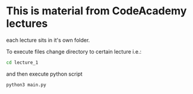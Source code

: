 #  This is material from CodeAcademy lectures

each lecture sits in it's own folder.

To execute files change directory to certain lecture i.e.:

```bash
cd lecture_1
```

and then execute python script
```python
python3 main.py
```